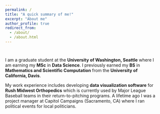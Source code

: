 ```yaml
---
permalink: /
title: "A quick summary of me!"
excerpt: "About me"
author_profile: true
redirect_from: 
  - /about/
  - /about.html
---
```


`  `

I am a graduate student at the **University of Washington, Seattle** where I am earning my **MSc** in **Data Science**. I previously earned my **BS** in **Mathematics and Scientific Computation** from the **University of California, Davis**. 

My work experience includes developing **data visualization software** for **Rush Midwest Orthopedics** which is currently used by Major League Baseball teams in their return-to-pitching programs. A lifetime ago I was a project manager at Capitol Campaigns (Sacramento, CA) where I ran political events for local politicians. 
